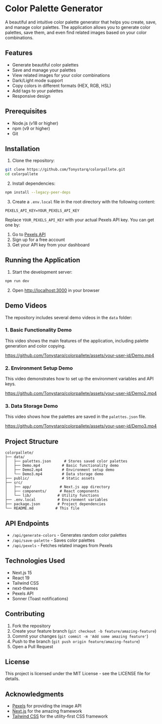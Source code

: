# Color Palette Generator

A beautiful and intuitive color palette generator that helps you create, save, and manage color palettes. The application allows you to generate color palettes, save them, and even find related images based on your color combinations.

## Features

- Generate beautiful color palettes
- Save and manage your palettes
- View related images for your color combinations
- Dark/Light mode support
- Copy colors in different formats (HEX, RGB, HSL)
- Add tags to your palettes
- Responsive design

## Prerequisites

- Node.js (v18 or higher)
- npm (v9 or higher)
- Git

## Installation

1. Clone the repository:
```bash
git clone https://github.com/Tonystarq/colorpallete.git
cd colorpallete
```

2. Install dependencies:
```bash
npm install --legacy-peer-deps
```

3. Create a `.env.local` file in the root directory with the following content:
```env
PEXELS_API_KEY=YOUR_PEXELS_API_KEY
```

Replace `YOUR_PEXELS_API_KEY` with your actual Pexels API key. You can get one by:
1. Go to [Pexels API](https://www.pexels.com/api/)
2. Sign up for a free account
3. Get your API key from your dashboard

## Running the Application

1. Start the development server:
```bash
npm run dev
```

2. Open [http://localhost:3000](http://localhost:3000) in your browser

## Demo Videos

The repository includes several demo videos in the `data` folder:

### 1. Basic Functionality Demo
This video shows the main features of the application, including palette generation and color copying.

https://github.com/Tonystarq/colorpallete/assets/your-user-id/Demo.mp4

### 2. Environment Setup Demo
This video demonstrates how to set up the environment variables and API keys.

https://github.com/Tonystarq/colorpallete/assets/your-user-id/Demo2.mp4

### 3. Data Storage Demo
This video shows how the palettes are saved in the `palettes.json` file.

https://github.com/Tonystarq/colorpallete/assets/your-user-id/Demo3.mp4

## Project Structure

```
colorpallete/
├── data/
│   ├── palettes.json      # Stores saved color palettes
│   ├── Demo.mp4          # Basic functionality demo
│   ├── Demo2.mp4         # Environment setup demo
│   └── Demo3.mp4         # Data storage demo
├── public/               # Static assets
├── src/
│   ├── app/             # Next.js app directory
│   ├── components/      # React components
│   └── lib/            # Utility functions
├── .env.local          # Environment variables
├── package.json        # Project dependencies
└── README.md          # This file
```

## API Endpoints

- `/api/generate-colors` - Generates random color palettes
- `/api/save-palette` - Saves color palettes
- `/api/pexels` - Fetches related images from Pexels

## Technologies Used

- Next.js 15
- React 19
- Tailwind CSS
- next-themes
- Pexels API
- Sonner (Toast notifications)

## Contributing

1. Fork the repository
2. Create your feature branch (`git checkout -b feature/amazing-feature`)
3. Commit your changes (`git commit -m 'Add some amazing feature'`)
4. Push to the branch (`git push origin feature/amazing-feature`)
5. Open a Pull Request

## License

This project is licensed under the MIT License - see the LICENSE file for details.

## Acknowledgments

- [Pexels](https://www.pexels.com/) for providing the image API
- [Next.js](https://nextjs.org/) for the amazing framework
- [Tailwind CSS](https://tailwindcss.com/) for the utility-first CSS framework
